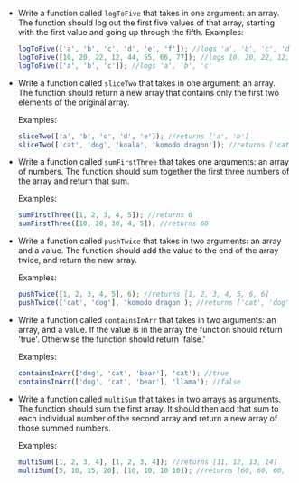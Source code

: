 - Write a function called `logToFive` that takes in one argument: an array. The function should log out the first five values of that array, starting with the first value and going up through the fifth.
    Examples:

  ```js
  logToFive(['a', 'b', 'c', 'd', 'e', 'f']); //logs 'a', 'b', 'c', 'd', 'e'
  logToFive([10, 20, 22, 12, 44, 55, 66, 77]); //logs 10, 20, 22, 12, 44
  logToFive(['a', 'b', 'c']); //logs 'a', 'b', 'c'
  ```
- Write a function called `sliceTwo` that takes in one argument: an array. The function should return a new array that contains only the first two elements of the original array.

  Examples:

  ```js
  sliceTwo(['a', 'b', 'c', 'd', 'e']); //returns ['a', 'b']
  sliceTwo(['cat', 'dog', 'koala', 'komodo dragon']); //returns ['cat', 'dog']
  ```
- Write a function called `sumFirstThree` that takes one arguments: an array of numbers. The function should sum together the first three numbers of the array and return that sum.

  Examples:

  ```js
  sumFirstThree([1, 2, 3, 4, 5]); //returns 6
  sumFirstThree([10, 20, 30, 4, 5]); //returns 60
  ```
- Write a function called `pushTwice` that takes in two arguments: an array and a value. The function should add the value to the end of the array twice, and return the new array.

  Examples:

  ```js
  pushTwice([1, 2, 3, 4, 5], 6); //returns [1, 2, 3, 4, 5, 6, 6]
  pushTwice(['cat', 'dog'], 'komodo dragon'); //returns ['cat', 'dog', 'komodo dragon', 'komodo dragon']
  ```
- Write a function called `containsInArr` that takes in two arguments: an array, and a value. If the value is in the array the function should return 'true'. Otherwise the function should return 'false.'

  Examples:
  ```js
  containsInArr(['dog', 'cat', 'bear'], 'cat'); //true
  containsInArr(['dog', 'cat', 'bear'], 'llama'); //false
  ```
- Write a function called `multiSum` that takes in two arrays as arguments. The function should sum the first array. It should then add that sum to each individual number of the second array and return a new array of those summed numbers.

  Examples:

  ```js
  multiSum([1, 2, 3, 4], [1, 2, 3, 4]); //returns [11, 12, 13, 14]
  multiSum([5, 10, 15, 20], [10, 10, 10 10]); //returns [60, 60, 60, 60]
  ```

